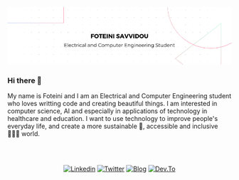 <p align="center">
  <img src="https://raw.githubusercontent.com/sfoteini/sfoteini/master/GitHub-Banner.png">
</p>

### Hi there 👋

My name is Foteini and I am an Electrical and Computer Engineering student who loves writting code and creating beautiful things. I am interested in computer science, AI and especially in applications of technology in healthcare and education. I want to use technology to improve people's everyday life, and create a more sustainable 🌱, accessible and inclusive 🧑‍🤝‍🧑 world.

<br><br>
<p align="center">
   <a href="https://www.linkedin.com/in/foteini-savvidou" target="_blank"><img src="https://img.shields.io/badge/LinkedIn-0077B5?style=for-the-badge&logo=linkedin&logoColor=white" alt="Linkedin"></a>
  <a href="https://twitter.com/SavvidouFoteini" target="_blank"><img src="https://img.shields.io/badge/Twitter-1DA1F2?style=for-the-badge&logo=twitter&logoColor=white" alt="Twitter"></a>
  <a href="https://www.foteinisavvidou.codes/" target="_blank"><img src="https://img.shields.io/badge/Foteini Savvidou | Blog-A5FFD9?style=for-the-badge" alt="Blog"></a>
  <a href="https://www.dev.to/sfoteini" target="_blank"><img src="https://img.shields.io/badge/Dev.to-0A0A0A?style=for-the-badge&logo=dev%2Eto&logoColor=white" alt="Dev.To"></a>
</p>

